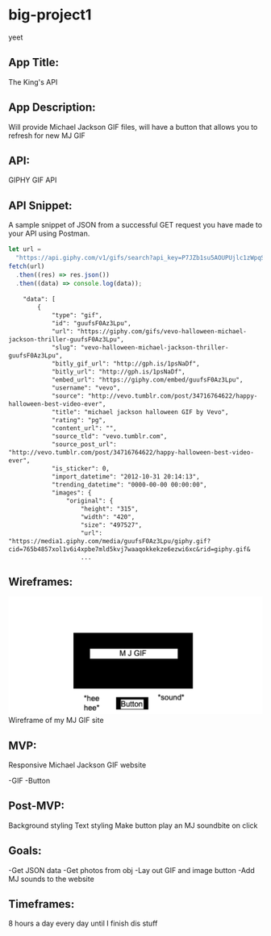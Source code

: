 # big-project1

yeet

## App Title:

The King's API

## App Description:

Will provide Michael Jackson GIF files, will have a button that allows you to refresh for new MJ GIF

## API:

GIPHY GIF API

## API Snippet:

A sample snippet of JSON from a successful GET request you have made to your API using Postman.

```js
let url =
  "https://api.giphy.com/v1/gifs/search?api_key=P7JZb1su5AOUPUjlc1zWpqSFegSuG5rE&q=Michael+Jackson&limit=5&offset=0&rating=r&lang=en";
fetch(url)
  .then((res) => res.json())
  .then((data) => console.log(data));
```

```js{
    "data": [
        {
            "type": "gif",
            "id": "guufsF0Az3Lpu",
            "url": "https://giphy.com/gifs/vevo-halloween-michael-jackson-thriller-guufsF0Az3Lpu",
            "slug": "vevo-halloween-michael-jackson-thriller-guufsF0Az3Lpu",
            "bitly_gif_url": "http://gph.is/1psNaDf",
            "bitly_url": "http://gph.is/1psNaDf",
            "embed_url": "https://giphy.com/embed/guufsF0Az3Lpu",
            "username": "vevo",
            "source": "http://vevo.tumblr.com/post/34716764622/happy-halloween-best-video-ever",
            "title": "michael jackson halloween GIF by Vevo",
            "rating": "pg",
            "content_url": "",
            "source_tld": "vevo.tumblr.com",
            "source_post_url": "http://vevo.tumblr.com/post/34716764622/happy-halloween-best-video-ever",
            "is_sticker": 0,
            "import_datetime": "2012-10-31 20:14:13",
            "trending_datetime": "0000-00-00 00:00:00",
            "images": {
                "original": {
                    "height": "315",
                    "width": "420",
                    "size": "497527",
                    "url": "https://media1.giphy.com/media/guufsF0Az3Lpu/giphy.gif?cid=765b4857xol1v6i4xpbe7mld5kvj7waaqokkekze6ezwi6xc&rid=giphy.gif&
                    ...
```

## Wireframes:

![wireframe](layout.png)
Wireframe of my MJ GIF site

## MVP:

Responsive Michael Jackson GIF website

-GIF
-Button

## Post-MVP:

Background styling
Text styling
Make button play an MJ soundbite on click

## Goals:

-Get JSON data
-Get photos from obj
-Lay out GIF and image button
-Add MJ sounds to the website

## Timeframes:

8 hours a day every day until I finish dis stuff

```

```
